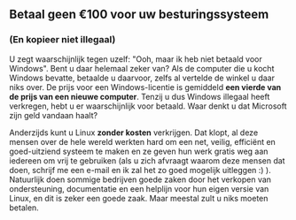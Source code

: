 <?php require("../../entete.php");?> <?php require("../../base.php");?> <?php require("../../fonctions.php");?>

<div id="corps">

<h2>Betaal geen €100 voor uw besturingssysteem</h2>

<h3>(En kopieer niet illegaal)</h3>

<p>U zegt waarschijnlijk tegen uzelf: "Ooh, maar ik heb niet betaald voor Windows". Bent u daar
helemaal zeker van? Als de computer die u kocht Windows bevatte, betaalde u daarvoor, zelfs al
vertelde de winkel u daar niks over. De prijs voor een Windows-licentie is gemiddeld <b>een vierde
van de prijs van een nieuwe computer</b>. Tenzij u dus Windows illegaal heeft verkregen,
hebt u er waarschijnlijk voor betaald. Waar denkt u dat Microsoft zijn geld vandaan haalt?</p>

<p>Anderzijds kunt u Linux <b>zonder kosten</b> verkrijgen. Dat klopt, al deze mensen over de
hele wereld werkten hard om een net, veilig, efficiënt en goed-uitziend systeem te maken en ze
geven hun werk gratis weg aan iedereen om vrij te gebruiken (als u zich afvraagt waarom deze
mensen dat doen, schrijf me een e-mail en ik zal het zo goed mogelijk uitleggen :) ). Natuurlijk
doen sommige bedrijven goede zaken door het verkopen van ondersteuning, documentatie en een
helplijn voor hun eigen versie van Linux, en dit is zeker een goede zaak. Maar meestal zult u
niks moeten betalen.</p>

</div>
</body>
</html>
